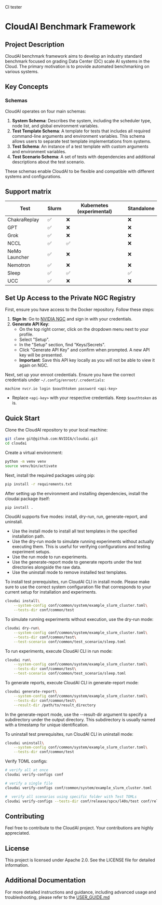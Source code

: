 CI tester
# CloudAI Benchmark Framework

## Project Description
CloudAI benchmark framework aims to develop an industry standard benchmark focused on grading Data Center (DC) scale AI systems in the Cloud. The primary motivation is to provide automated benchmarking on various systems.

## Key Concepts
### Schemas
CloudAI operates on four main schemas:

1. **System Schema**: Describes the system, including the scheduler type, node list, and global environment variables.
2. **Test Template Schema**: A template for tests that includes all required command-line arguments and environment variables. This schema allows users to separate test template implementations from systems.
3. **Test Schema**: An instance of a test template with custom arguments and environment variables.
4. **Test Scenario Schema**: A set of tests with dependencies and additional descriptions about the test scenario.

These schemas enable CloudAI to be flexible and compatible with different systems and configurations.


## Support matrix
|Test|Slurm|Kubernetes (experimental)|Standalone|
|---|---|---|---|
|ChakraReplay|✅|❌|❌|
|GPT|✅|❌|❌|
|Grok|✅|❌|❌|
|NCCL|✅|✅|❌|
|NeMo Launcher|✅|❌|❌|
|Nemotron|✅|❌|❌|
|Sleep|✅|✅|✅|
|UCC|✅|❌|❌|


## Set Up Access to the Private NGC Registry
First, ensure you have access to the Docker repository. Follow these steps:

1. **Sign In**: Go to [NVIDIA NGC](https://ngc.nvidia.com/signin) and sign in with your credentials.
2. **Generate API Key**:
    - On the top right corner, click on the dropdown menu next to your profile.
    - Select "Setup".
    - In the "Setup" section, find "Keys/Secrets".
    - Click "Generate API Key" and confirm when prompted. A new API key will be presented.
    - **Important**: Save this API key locally as you will not be able to view it again on NGC.

Next, set up your enroot credentials. Ensure you have the correct credentials under `~/.config/enroot/.credentials`:
```
machine nvcr.io login $oauthtoken password <api-key>
```
- Replace `<api-key>` with your respective credentials. Keep `$oauthtoken` as is.


## Quick Start
Clone the CloudAI repository to your local machine:
```bash
git clone git@github.com:NVIDIA/cloudai.git
cd cloudai
```

Create a virtual environment:
```bash
python -m venv venv
source venv/bin/activate
```

Next, install the required packages using pip:
```bash
pip install -r requirements.txt
```

After setting up the environment and installing dependencies, install the cloudai package itself:
```bash
pip install .
```

CloudAI supports five modes: install, dry-run, run, generate-report, and uninstall.
* Use the install mode to install all test templates in the specified installation path.
* Use the dry-run mode to simulate running experiments without actually executing them. This is useful for verifying configurations and testing experiment setups.
* Use the run mode to run experiments.
* Use the generate-report mode to generate reports under the test directories alongside the raw data.
* Use the uninstall mode to remove installed test templates.

To install test prerequisites, run CloudAI CLI in install mode.
Please make sure to use the correct system configuration file that corresponds to your current setup for installation and experiments.
```bash
cloudai install\
    --system-config conf/common/system/example_slurm_cluster.toml\
    --tests-dir conf/common/test
```

To simulate running experiments without execution, use the dry-run mode:
```bash
cloudai dry-run\
    --system-config conf/common/system/example_slurm_cluster.toml\
    --tests-dir conf/common/test\
    --test-scenario conf/common/test_scenario/sleep.toml
```

To run experiments, execute CloudAI CLI in run mode:
```bash
cloudai run\
    --system-config conf/common/system/example_slurm_cluster.toml\
    --tests-dir conf/common/test\
    --test-scenario conf/common/test_scenario/sleep.toml
```

To generate reports, execute CloudAI CLI in generate-report mode:
```bash
cloudai generate-report\
    --system-config conf/common/system/example_slurm_cluster.toml\
    --tests-dir conf/common/test\
    --result-dir /path/to/result_directory
```
In the generate-report mode, use the --result-dir argument to specify a subdirectory under the output directory.
This subdirectory is usually named with a timestamp for unique identification.

To uninstall test prerequisites, run CloudAI CLI in uninstall mode:
```bash
cloudai uninstall\
    --system-config conf/common/system/example_slurm_cluster.toml\
    --tests-dir conf/common/test
```

Verify TOML configs:
```bash
# verify all at once
cloudai verify-configs conf

# verify a single file
cloudai verify-configs conf/common/system/example_slurm_cluster.toml

#  verify all scenarios using specific folder with Test TOMLs
cloudai verify-configs --tests-dir conf/release/spcx/l40s/test conf/release/spcx/l40s/test_scenario
```

## Contributing
Feel free to contribute to the CloudAI project. Your contributions are highly appreciated.

## License
This project is licensed under Apache 2.0. See the LICENSE file for detailed information.

## Additional Documentation
For more detailed instructions and guidance, including advanced usage and troubleshooting, please refer to the [USER_GUIDE.md](./USER_GUIDE.md)
